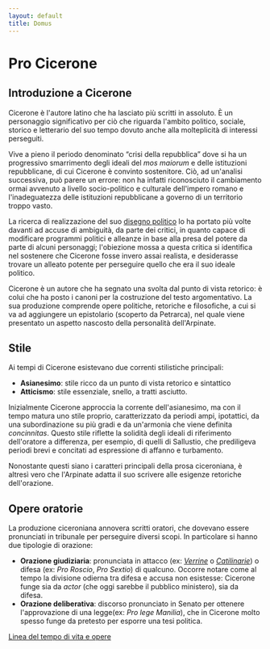 ```yaml
---
layout: default
title: Domus
---
```


# Pro Cicerone

## Introduzione a Cicerone
Cicerone è l'autore latino che ha lasciato più scritti in assoluto. È un personaggio significativo per ciò che riguarda l'ambito politico, sociale, storico e letterario del suo tempo dovuto anche alla molteplicità di interessi perseguiti.

Vive a pieno il periodo denominato “crisi della repubblica” dove si ha un progressivo smarrimento degli ideali del *mos maiorum* e delle istituzioni repubblicane, di cui Cicerone è convinto sostenitore. Ciò, ad un'analisi successiva, può parere un errore: non ha infatti riconosciuto il cambiamento ormai avvenuto a livello socio-politico e culturale dell'impero romano e l'inadeguatezza delle istituzioni repubblicane a governo di un territorio troppo vasto.

La ricerca di realizzazione del suo [disegno politico]({{site.baseurl}}/humanae/politico.html) lo ha portato più volte davanti ad accuse di ambiguità, da parte dei critici, in quanto capace di modificare programmi politici e alleanze in base alla presa del potere da parte di alcuni personaggi; l'obiezione mossa a questa critica si identifica nel sostenere che Cicerone fosse invero assai realista, e desiderasse trovare un alleato potente per perseguire quello che era il suo ideale politico.

Cicerone è un autore che ha segnato una svolta dal punto di vista retorico: è colui che ha posto i canoni per la costruzione del testo argomentativo. La sua produzione comprende opere politiche, retoriche e filosofiche, a cui si va ad aggiungere un epistolario (scoperto da Petrarca), nel quale viene presentato un aspetto nascosto della personalità dell'Arpinate.


## Stile
Ai tempi di Cicerone esistevano due correnti stilistiche principali:

* **Asianesimo**: stile ricco da un punto di vista retorico e sintattico
* **Atticismo**: stile essenziale, snello, a tratti asciutto.

Inizialmente Cicerone approccia la corrente dell'asianesimo, ma con il tempo matura uno stile proprio, caratterizzato da periodi ampi, ipotattici, da una subordinazione su più gradi e da un'armonia che viene definita *concinnitas*. Questo stile riflette la solidità degli ideali di riferimento dell'oratore a differenza, per esempio, di quelli di Sallustio, che prediligeva periodi brevi e concitati ad espressione di affanno e turbamento.

Nonostante questi siano i caratteri principali della prosa ciceroniana, è altresì vero che l'Arpinate adatta il suo scrivere alle esigenze retoriche dell'orazione.

## Opere oratorie
La produzione ciceroniana annovera scritti oratori, che dovevano essere pronunciati in tribunale per perseguire diversi scopi. In particolare si hanno due tipologie di orazione:

* **Orazione giudiziaria**: pronunciata in attacco (ex: [*Verrine*]({{site.baseurl}}/humanae/verrine.html) o [*Catilinarie*]({{site.baseurl}}/humanae/catilinaria.html)) o difesa (ex: *Pro Roscio*, *Pro Sextio*) di qualcuno. Occorre notare come al tempo la divisione odierna tra difesa e accusa non esistesse: Cicerone funge sia da *actor* (che oggi sarebbe il pubblico ministero), sia da difesa.
* **Orazione deliberativa**: discorso pronunciato in Senato per ottenere l'approvazione di una legge(ex: *Pro lege Manilia*), che in Cicerone molto spesso funge da pretesto per esporre una tesi politica.

[Linea del tempo di vita e opere]({{site.baseurl}}/timeline)
